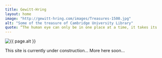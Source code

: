 ```yaml
---
title: Gewitt-Hring
layout: home
image: "http://gewitt-hring.com/images/Treasures-1500.jpg"
alt: "Some of the treasure of Cambridge University Library"
quote: “The human eye can only be in one place at a time, it takes its visible world with it as it walks”
---
```

<section class="mw5 mw7-ns center pa3 ph5-ns">
<img src="{{ page.image }}" alt="{{ page.alt }}" class="w-100" />
</section>

This site is currently under construction...
More here soon...
